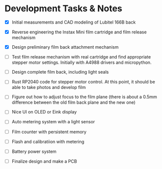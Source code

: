 # Development Tasks & Notes

- [x] Initial measurements and CAD modeling of Lubitel 166B back
  
- [x] Reverse engineering the Instax Mini film cartridge and film release mechanism

- [x] Design preliminary film back attachment mechanism

- [ ] Test film release mechanism with real cartridge and find appropriate stepper motor settings. Initially with A4988 drivers and micropython.

- [ ] Design complete film back, including light seals

- [ ] Rust RP2040 code for stepper motor control. At this point, it should be able to take photos and develop film

- [ ] Figure out how to adjust focus to the film plane (there is about a 0.5mm difference between the old film back plane and the new one)

- [ ] Nice UI on OLED or Eink display

- [ ] Auto metering system with a light sensor

- [ ] Film counter with persistent memory

- [ ] Flash and calibratiion with metering

- [ ] Battery power system

- [ ] Finalize design and make a PCB
